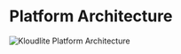 # Platform Architecture


![Kloudlite Platform Architecture](https://user-images.githubusercontent.com/1580519/235233064-a6b58320-eb3b-46be-8c41-1e52df2a38a2.png)

